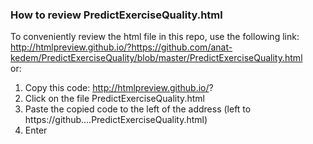 ### How to review PredictExerciseQuality.html

To conveniently review the html file in this repo, use the following link:  
http://htmlpreview.github.io/?https://github.com/anat-kedem/PredictExerciseQuality/blob/master/PredictExerciseQuality.html  
or:  
1. Copy this code:   http://htmlpreview.github.io/?  
2. Click on the file PredictExerciseQuality.html  
3. Paste the copied code to the left of the address (left to https://github....PredictExerciseQuality.html)  
4. Enter
